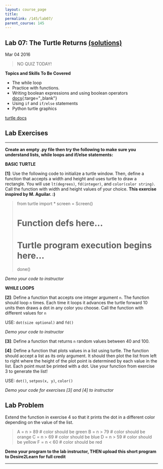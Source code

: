 ```yaml
---
layout: course_page
title: 
permalink: /145/lab07/
parent_course: 145
---
```


Lab 07: The Turtle Returns [(solutions)](/145/lab07-sols/)
---

Mar 04 2016

>	NO QUIZ TODAY!

**Topics and Skills To Be Covered**

* The while loop
* Practice with functions.
* Writing boolean expressions and using boolean operators [docs](https://docs.python.org/2/library/stdtypes.html#boolean-operations-and-or-not){:targe="_blank"}
* Using ```if``` and ```if/else``` statements
* Python turtle graphics

[turtle docs](https://docs.python.org/2.6/library/turtle.html)

Lab Exercises
---

---

**Create an empty .py file then try the following to make sure you understand lists, while loops and if/else statements:**

__BASIC TURTLE__

**[1]**: Use the following code to initialize a turtle window. Then, define a function that accepts a width and height and uses turtle to draw a rectangle. You will use ```lt(degrees)```, ```fd(integer)```, and ```color(color string)```. Call the function with width and height values of your choice. **This exercise inspired by M. Aguilar. :)**

>	from turtle import *
>	screen = Screen()
>	
>	# Function defs here...
>
>	# Turtle program execution begins here...	
>
>	done()

*Demo your code to instructor*

__WHILE LOOPS__

**[2]**: Define a function that accepts one integer argument ```n```. The function should loop ```n``` times. Each time it loops it advances the turtle forward 10 units then draws a dot in any color you choose. Call the function with different values for ```n```

USE: ```dot(size optional)``` and ```fd()```

*Demo your code to instructor*


**[3]**: Define a function that returns ```n``` random values between 40 and 100.


**[4]**: Define a function that plots values in a list using turtle. The function should accept a list as its only argument. It should then plot the list from left to right where the height of the plot point is determined by each value in the list. Each point must be printed with a dot. Use your function from exercise 3 to generate the list!

USE: ```dot()```, ```setpos(x, y)```, ```color()```

*Demo your code for exercises [3] and [4] to instructor*


Lab Problem
---

Extend the function in exercise 4 so that it prints the dot in a different color depending on the value of the list.

>	A = n > 89 # color should be green
>	B = n > 79 # color should be orange
>	C = n > 69 # color should be blue
>	D = n > 59 # color should be yellow
>	F = n < 60 # color should be red

**Demo your program to the lab instructor, THEN upload this short program to Desire2Learn for full credit**

---

